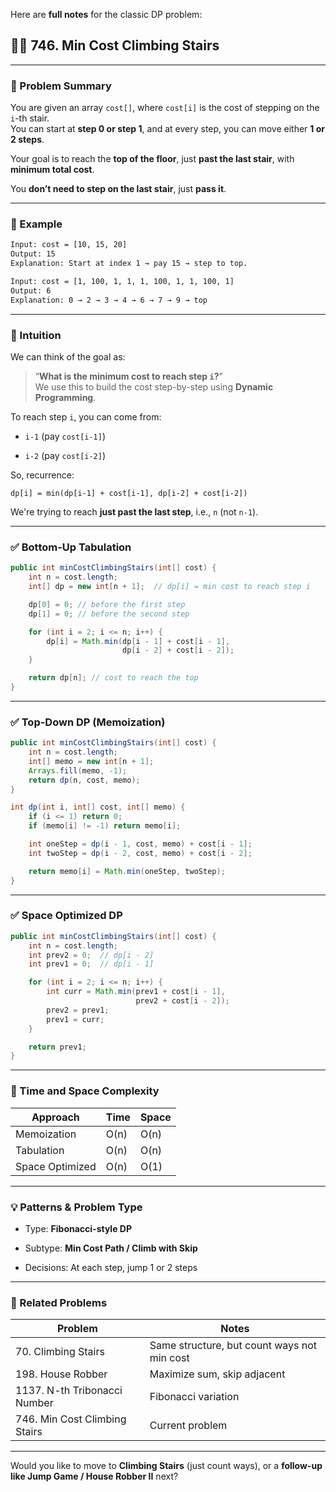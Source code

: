 Here are **full notes** for the classic DP problem:

## 🧗‍♂️ 746. Min Cost Climbing Stairs

---

### 📝 Problem Summary

You are given an array `cost[]`, where `cost[i]` is the cost of stepping on the `i`-th stair.  
You can start at **step 0 or step 1**, and at every step, you can move either **1 or 2 steps**.

Your goal is to reach the **top of the floor**, just **past the last stair**, with **minimum total cost**.

You **don’t need to step on the last stair**, just **pass it**.

---

### 📘 Example

```txt
Input: cost = [10, 15, 20]
Output: 15
Explanation: Start at index 1 → pay 15 → step to top.
```

```txt
Input: cost = [1, 100, 1, 1, 1, 100, 1, 1, 100, 1]
Output: 6
Explanation: 0 → 2 → 3 → 4 → 6 → 7 → 9 → top
```

---

### 🧠 Intuition

We can think of the goal as:

> “**What is the minimum cost to reach step `i`?**”  
> We use this to build the cost step-by-step using **Dynamic Programming**.

To reach step `i`, you can come from:

- `i-1` (pay `cost[i-1]`)
    
- `i-2` (pay `cost[i-2]`)
    

So, recurrence:

```
dp[i] = min(dp[i-1] + cost[i-1], dp[i-2] + cost[i-2])
```

We're trying to reach **just past the last step**, i.e., `n` (not `n-1`).

---

### ✅ Bottom-Up Tabulation

```java
public int minCostClimbingStairs(int[] cost) {
    int n = cost.length;
    int[] dp = new int[n + 1];  // dp[i] = min cost to reach step i

    dp[0] = 0; // before the first step
    dp[1] = 0; // before the second step

    for (int i = 2; i <= n; i++) {
        dp[i] = Math.min(dp[i - 1] + cost[i - 1],
                         dp[i - 2] + cost[i - 2]);
    }

    return dp[n]; // cost to reach the top
}
```

---

### ✅ Top-Down DP (Memoization)

```java
public int minCostClimbingStairs(int[] cost) {
    int n = cost.length;
    int[] memo = new int[n + 1];
    Arrays.fill(memo, -1);
    return dp(n, cost, memo);
}

int dp(int i, int[] cost, int[] memo) {
    if (i <= 1) return 0;
    if (memo[i] != -1) return memo[i];

    int oneStep = dp(i - 1, cost, memo) + cost[i - 1];
    int twoStep = dp(i - 2, cost, memo) + cost[i - 2];

    return memo[i] = Math.min(oneStep, twoStep);
}
```

---

### ✅ Space Optimized DP

```java
public int minCostClimbingStairs(int[] cost) {
    int n = cost.length;
    int prev2 = 0;  // dp[i - 2]
    int prev1 = 0;  // dp[i - 1]

    for (int i = 2; i <= n; i++) {
        int curr = Math.min(prev1 + cost[i - 1],
                            prev2 + cost[i - 2]);
        prev2 = prev1;
        prev1 = curr;
    }

    return prev1;
}
```

---

### 🧾 Time and Space Complexity

|Approach|Time|Space|
|---|---|---|
|Memoization|O(n)|O(n)|
|Tabulation|O(n)|O(n)|
|Space Optimized|O(n)|O(1)|

---

### 💡 Patterns & Problem Type

- Type: **Fibonacci-style DP**
    
- Subtype: **Min Cost Path / Climb with Skip**
    
- Decisions: At each step, jump 1 or 2 steps
    

---

### 🔗 Related Problems

|Problem|Notes|
|---|---|
|70. Climbing Stairs|Same structure, but count ways not min cost|
|198. House Robber|Maximize sum, skip adjacent|
|1137. N-th Tribonacci Number|Fibonacci variation|
|746. Min Cost Climbing Stairs|Current problem|

---

Would you like to move to **Climbing Stairs** (just count ways), or a **follow-up like Jump Game / House Robber II** next?